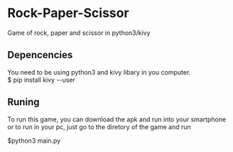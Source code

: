 # Rock-Paper-Scissor
Game of rock, paper and scissor in python3/kivy

## Depencencies

You need to be using python3 and kivy libary in you computer.  
$ pip install kivy --user


## Runing

To run this game, you can download the apk and run into your smartphone  
or to run in your pc, just go to the diretory of the game and run

$python3 main.py
